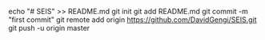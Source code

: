 echo "# SEIS" >> README.md
git init
git add README.md
git commit -m "first commit"
git remote add origin https://github.com/DavidGengi/SEIS.git
git push -u origin master
